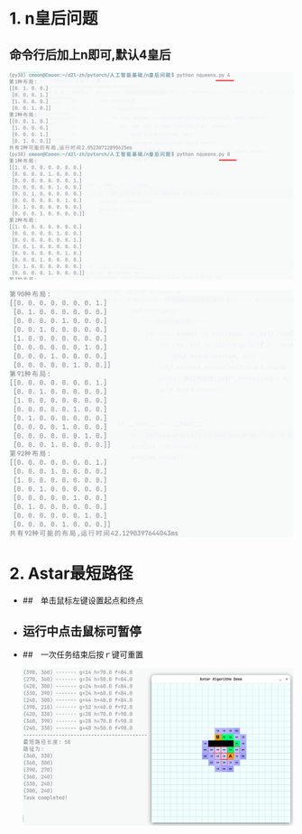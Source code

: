 # 1. n皇后问题

## 命令行后加上n即可,默认4皇后

<img src="https://raw.githubusercontent.com/Cmoon-cyl/Image-Uploader/main/nqueen.png" alt="nqueen"  />

![nqueen2](https://raw.githubusercontent.com/Cmoon-cyl/Image-Uploader/main/nqueen2.png)

# 2. Astar最短路径

- ##　单击鼠标左键设置起点和终点

- ## 运行中点击鼠标可暂停

- ##　一次任务结束后按ｒ键可重置

  ![Astar](https://raw.githubusercontent.com/Cmoon-cyl/Image-Uploader/main/Astar.png)